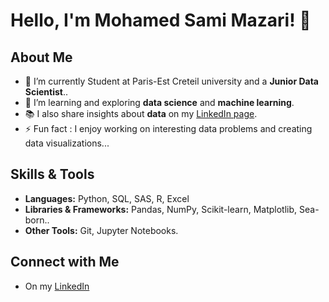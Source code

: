 
# Hello, I'm Mohamed Sami Mazari! 👋

## About Me
- 🔭 I’m currently Student at Paris-Est Creteil university and a **Junior Data Scientist**..
- 🌱 I’m learning and exploring **data science** and **machine learning**.
- 📚 I also share insights about **data** on my [LinkedIn page](https://www.linkedin.com/in/mohamed-sami-mazari/).
- ⚡ Fun fact : I enjoy working on interesting data problems and creating data visualizations...

## Skills & Tools
- **Languages:** Python, SQL, SAS, R, Excel
- **Libraries & Frameworks:** Pandas, NumPy, Scikit-learn, Matplotlib, Sea-born..
- **Other Tools:** Git, Jupyter Notebooks.

## Connect with Me
- On my [LinkedIn](https://www.linkedin.com/in/mohamed-sami-mazari/)
  


